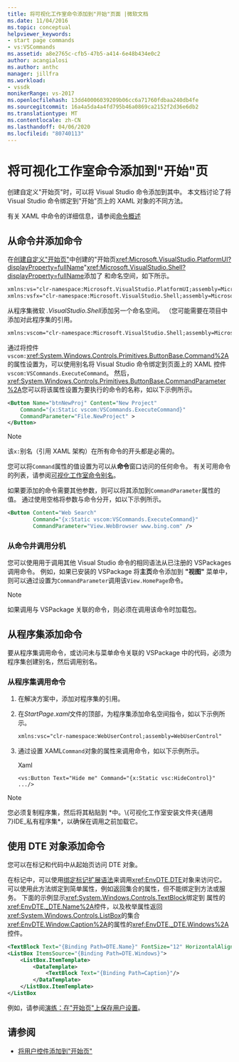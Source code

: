 ```yaml
---
title: 将可视化工作室命令添加到"开始"页面 |微软文档
ms.date: 11/04/2016
ms.topic: conceptual
helpviewer_keywords:
- start page commands
- vs:VSCommands
ms.assetid: a8e2765c-cfb5-47b5-a414-6e48b434e0c2
author: acangialosi
ms.author: anthc
manager: jillfra
ms.workload:
- vssdk
monikerRange: vs-2017
ms.openlocfilehash: 13dd40006039209b06cc6a71760fdbaa240db4fe
ms.sourcegitcommit: 16a4a5da4a4fd795b46a0869ca2152f2d36e6db2
ms.translationtype: MT
ms.contentlocale: zh-CN
ms.lasthandoff: 04/06/2020
ms.locfileid: "80740113"
---
```

# <a name="add-visual-studio-commands-to-a-start-page"></a>将可视化工作室命令添加到"开始"页

创建自定义"开始页"时，可以将 Visual Studio 命令添加到其中。 本文档讨论了将 Visual Studio 命令绑定到"开始"页上的 XAML 对象的不同方法。

有关 XAML 中命令的详细信息，请参阅[命令概述](/dotnet/framework/wpf/advanced/commanding-overview)

## <a name="add-commands-from-the-command-well"></a>从命令井添加命令

在[创建自定义"开始页"](../extensibility/creating-a-custom-start-page.md)中创建的"开始页<xref:Microsoft.VisualStudio.PlatformUI?displayProperty=fullName>"<xref:Microsoft.VisualStudio.Shell?displayProperty=fullName>添加了 和命名空间，如下所示。

```xml
xmlns:vs="clr-namespace:Microsoft.VisualStudio.PlatformUI;assembly=Microsoft.VisualStudio.Shell.14.0"
xmlns:vsfx="clr-namespace:Microsoft.VisualStudio.Shell;assembly=Microsoft.VisualStudio.Shell.14.0"
```

从程序集微软 *.VisualStudio.Shell*添加另一个命名空间。 （您可能需要在项目中添加对此程序集的引用。

```xml
xmlns:vscom="clr-namespace:Microsoft.VisualStudio.Shell;assembly=Microsoft.VisualStudio.Shell.Immutable.11.0"
```

通过将控件`vscom:`<xref:System.Windows.Controls.Primitives.ButtonBase.Command%2A>的属性设置为，可以使用别名将 Visual Studio 命令绑定到页面上的 XAML 控件`vscom:VSCommands.ExecuteCommand`。 然后，<xref:System.Windows.Controls.Primitives.ButtonBase.CommandParameter%2A>您可以将该属性设置为要执行的命令的名称，如以下示例所示。

```xml
<Button Name="btnNewProj" Content="New Project"
    Command="{x:Static vscom:VSCommands.ExecuteCommand}"
    CommandParameter="File.NewProject" >
</Button>
```

> [!NOTE]
> 该`x:`别名（引用 XAML 架构）在所有命令的开头都是必需的。

 您可以将`Command`属性的值设置为可以从**命令**窗口访问的任何命令。 有关可用命令的列表，请参阅[可视化工作室命令别名](../ide/reference/visual-studio-command-aliases.md)。

 如果要添加的命令需要其他参数，则可以将其添加到`CommandParameter`属性的值。 通过使用空格将参数与命令分开，如以下示例所示。

```xml
<Button Content="Web Search"
        Command="{x:Static vscom:VSCommands.ExecuteCommand}"
        CommandParameter="View.WebBrowser www.bing.com" />
```

### <a name="call-extensions-from-the-command-well"></a>从命令井调用分机
 您可以使用用于调用其他 Visual Studio 命令的相同语法从已注册的 VSPackages 调用命令。 例如，如果已安装的 VSPackage 将**主页**命令添加到 **"视图"** 菜单中，则可以通过设置为`CommandParameter`调用该`View.HomePage`命令。

> [!NOTE]
> 如果调用与 VSPackage 关联的命令，则必须在调用该命令时加载包。

## <a name="add-commands-from-assemblies"></a>从程序集添加命令
 要从程序集调用命令，或访问未与菜单命令关联的 VSPackage 中的代码，必须为程序集创建别名，然后调用别名。

### <a name="to-call-a-command-from-an-assembly"></a>从程序集调用命令

1. 在解决方案中，添加对程序集的引用。

2. 在*StartPage.xaml*文件的顶部，为程序集添加命名空间指令，如以下示例所示。

    ```xml
    xmlns:vsc="clr-namespace:WebUserControl;assembly=WebUserControl"
    ```

3. 通过设置 XAML`Command`对象的属性来调用命令，如以下示例所示。

     Xaml

    ```
    <vs:Button Text="Hide me" Command="{x:Static vsc:HideControl}" .../>
    ```

> [!NOTE]
> 您必须复制程序集，然后将其粘贴到 *中。\\{可视化工作室安装文件夹{通用 7}IDE_私有程序集\*，以确保在调用之前加载它。

## <a name="add-commands-with-the-dte-object"></a>使用 DTE 对象添加命令
 您可以在标记和代码中从起始页访问 DTE 对象。

 在标记中，可以使用[绑定标记扩展语法](/dotnet/framework/wpf/advanced/binding-markup-extension)来调用<xref:EnvDTE.DTE>对象来访问它。 可以使用此方法绑定到简单属性，例如返回集合的属性，但不能绑定到方法或服务。 下面的示例显示<xref:System.Windows.Controls.TextBlock>绑定到 属性的<xref:EnvDTE._DTE.Name%2A>控件，以及枚举属性返回<xref:System.Windows.Controls.ListBox>的集合<xref:EnvDTE.Window.Caption%2A>的属性的<xref:EnvDTE._DTE.Windows%2A>控件。

```xml
<TextBlock Text="{Binding Path=DTE.Name}" FontSize="12" HorizontalAlignment="Center"/>
<ListBox ItemsSource="{Binding Path=DTE.Windows}">
    <ListBox.ItemTemplate>
        <DataTemplate>
            <TextBlock Text="{Binding Path=Caption}"/>
        </DataTemplate>
    </ListBox.ItemTemplate>
</ListBox
```

 例如，请参阅[演练：在"开始页"上保存用户设置](../extensibility/walkthrough-saving-user-settings-on-a-start-page.md)。

## <a name="see-also"></a>请参阅

- [将用户控件添加到"开始页"](../extensibility/adding-user-control-to-the-start-page.md)
